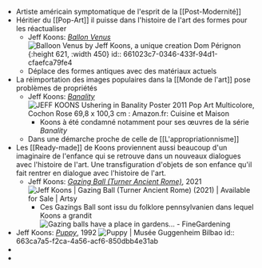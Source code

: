 - Artiste américain symptomatique de l'esprit de la [[Post-Modernité]]
- Héritier du [[Pop-Art]] il puisse dans l'histoire de l'art des formes pour les réactualiser
	- Jeff Koons: [*Ballon Venus*](https://jeffkoons.com/artwork/antiquity/balloon-venus) ![Balloon Venus by Jeff Koons, a unique creation Dom Pérignon](https://www.themilliardaire.com/en//wp-content/uploads/2013/10/koons-venus.jpg){:height 621, :width 450}
	  id:: 661023c7-0346-433f-94d1-cfaefca79fe4
	- Déplace des formes antiques avec des matériaux actuels
- La réimportation des images populaires dans la [[Monde de l'art]] pose problèmes de propriétés
	- Jeff Koons: [*Banality*](https://jeffkoons.com/artwork/banality) ![JEFF KOONS Ushering in Banality Poster 2011 Pop Art Multicolore, Cochon  Rose 69,8 x 100,3 cm : Amazon.fr: Cuisine et Maison](https://m.media-amazon.com/images/I/81Ft7s5UTfS.jpg)
		- Koons à été condamné notamment pour ses œuvres de la série *Banality*
	- Dans une démarche proche de celle de [[L'appropriationnisme]]
- Les [[Ready-made]] de Koons proviennent aussi beaucoup d'un imaginaire de l'enfance qui se retrouve dans un nouveaux dialogues avec l'histoire de l'art. Une transfiguration d'objets de son enfance qu'il fait rentrer en dialogue avec l'histoire de l'art.
	- Jeff Koons: [*Gazing Ball (Turner Ancient Rome)*](https://www.artsy.net/artwork/jeff-koons-gazing-ball-turner-ancient-rome), 2021 ![Jeff Koons | Gazing Ball (Turner Ancient Rome) (2021) | Available for Sale  | Artsy](https://d7hftxdivxxvm.cloudfront.net/?height=627&quality=85&resize_to=fit&src=https%3A%2F%2Fd32dm0rphc51dk.cloudfront.net%2FlmFPEfgVLAfD7p5KpgiryA%2Fnormalized.jpg&width=800)
		- Ces Gazings Ball sont issu du folklore pennsylvanien dans lequel Koons a grandit  ![Gazing balls have a place in gardens... - FineGardening](https://images.finegardening.com/app/uploads/2018/01/23213957/gazing1-700x467.jpg)
- Jeff Koons: [*Puppy*](https://www.guggenheim-bilbao.eus/fr/la-collection/oeuvres/puppy), 1992 ![Puppy | Musée Guggenheim Bilbao](https://cms.guggenheim-bilbao.eus/uploads/2012/05/004.Puppy_Julio-2012-1-scaled.jpg)
  id:: 663ca7a5-f2ca-4a56-acf6-850dbb4e31ab
-
-